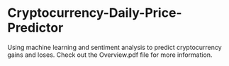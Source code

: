 # Cryptocurrency-Daily-Price-Predictor
Using machine learning and sentiment analysis to predict cryptocurrency gains and loses.
Check out the Overview.pdf file for more information.
